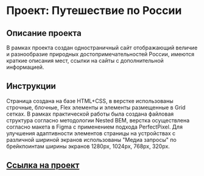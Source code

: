 # **Проект: Путешествие по России**

## Описание проекта

В рамках проекта создан одностраничный сайт отображающий величие и разнообразие природных достопримечательностей России,
имеются краткие описания мест, ссылки на сайты с дополнительной информацией.

## Инструкции

Страница cоздана на базе HTML+CSS, в верстке использованы строчные, блочные, Flex элементы и элементы размещенные в Grid
сетках. В рамках практической работы была создана файловая структура согласно методологии Nested BEM, верстка
осуществлена согласно макета в Figma с применением подхода PerfectPixel. Для улучшения адаптивности элементов страницы
на устройствах с различной шириной экранов использованы "Медиа запросы" по брейкпоинтам ширины экранов 1280px, 1024px,
768px, 320px.

## [Ссылка на проект](https://alextolevich.github.io/russian-travel/)

